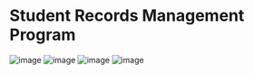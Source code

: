 # Student Records Management Program 
![image](https://github.com/olksndri/SRMP/assets/118139643/476de1bc-1ded-451b-ab48-d94c3a16b9f3)
![image](https://github.com/olksndri/SRMP/assets/118139643/96e33114-cb3e-4481-8171-853b786648f5)
![image](https://github.com/olksndri/SRMP/assets/118139643/cd7f74ce-1d47-4341-8f8a-fd0a62b7b95c)
![image](https://github.com/olksndri/SRMP/assets/118139643/7686c14c-d683-4618-92d5-7fa2b7c4859f)
